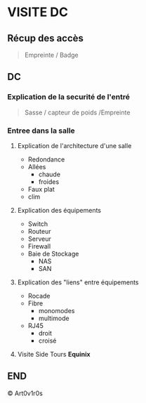 # VISITE DC #

## Récup des accès
> Empreinte / Badge

## DC

### Explication de la securité de l'entré
> Sasse / capteur de poids /Empreinte

### Entree dans la salle

1. Explication de l'architecture d'une salle
    * Redondance
    * Allées
        * chaude
        * froides
    * Faux plat
    * clim

2. Explication des équipements
    * Switch
    * Routeur
    * Serveur
    * Firewall
    * Baie de Stockage
        * NAS
        * SAN

3. Explication des "liens" entre équipements
    * Rocade
    * Fibre
        * monomodes
        * multimode
    * RJ45
        * droit
        * croisé

4. Visite Side Tours **Equinix**

## END

&copy; Art0v1r0s
